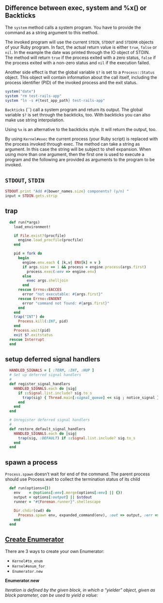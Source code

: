 Difference between exec, system and %x() or Backticks
---
The `system` method calls a system program. You have to provide the command as a string argument to this method.

The invoked program will use the current `STDIN`, `STDOUT` and `STDERR` objects of your Ruby program. In fact, the actual return value is either `true`, `false` or `nil`. In the example the date was printed through the IO object of STDIN. The method will return `true` if the process exited with a zero status, `false` if the process exited with a non-zero status and `nil` if the execution failed.

Another side effect is that the global variable `$?` is set to a `Process::Status` object. This object will contain information about the call itself, including the process identifier (PID) of the invoked process and the exit status.
```ruby
system("date")
system "rm test-rails-app"
system "ln -s #{test_app_path} test-rails-app"
```
`Backticks` (``) call a system program and return its output. The global variable `$?` is set through the backticks, too. With backticks you can also make use string interpolation.

Using `%x` is an alternative to the backticks style. It will return the output, too.

By using `Kernel#exec` the current process (your Ruby script) is replaced with the process invoked through exec. The method can take a string as argument. In this case the string will be subject to shell expansion. When using more than one argument, then the first one is used to execute a program and the following are provided as arguments to the program to be invoked.

`STDOUT`, `STDIN`
---
```ruby
STDOUT.print "Add #{bower_names.size} components? (y/n) "
input = STDIN.gets.strip
```
trap
---
```ruby
  def run(*args)
    load_environment!

    if File.exist?(procfile)
      engine.load_procfile(procfile)
    end

    pid = fork do
      begin
        engine.env.each { |k,v| ENV[k] = v }
        if args.size == 1 && process = engine.process(args.first)
          process.exec(:env => engine.env)
        else
          exec args.shelljoin
        end
      rescue Errno::EACCES
        error "not executable: #{args.first}"
      rescue Errno::ENOENT
        error "command not found: #{args.first}"
      end
    end
    trap("INT") do
      Process.kill(:INT, pid)
    end
    Process.wait(pid)
    exit $?.exitstatus
  rescue Interrupt
  end
  ```
setup deferred signal handlers
---
```ruby
  HANDLED_SIGNALS = [ :TERM, :INT, :HUP ]
  # Set up deferred signal handlers
  #
  def register_signal_handlers
    HANDLED_SIGNALS.each do |sig|
      if ::Signal.list.include? sig.to_s
        trap(sig) { Thread.main[:signal_queue] << sig ; notice_signal }
      end
    end
  end

  # Unregister deferred signal handlers
  #
  def restore_default_signal_handlers
    HANDLED_SIGNALS.each do |sig|
      trap(sig, :DEFAULT) if ::Signal.list.include? sig.to_s
    end
  end
  ```
spawn a process
---
`Process.spawn` doesn’t wait for end of the command. The parent process should use Process.wait to collect the termination status of its child
```ruby
  def run(options={})
    env    = @options[:env].merge(options[:env] || {})
    output = options[:output] || $stdout
    runner = "#{Foreman.runner}".shellescape
    
    Dir.chdir(cwd) do
      Process.spawn env, expanded_command(env), :out => output, :err => output
    end
  end
```
[Create Enumerator](http://blog.arkency.com/2014/01/ruby-to-enum-for-enumerator/)
---
There are 3 ways to create your own Enumerator:

* `Kernel#to_enum`
* `Kernel#enum_for`
* `Enumerator.new`

**Enumerator.new**

*Iteration is defined by the given block, in which a “yielder” object, given as block parameter, can be used to yield a value:*
